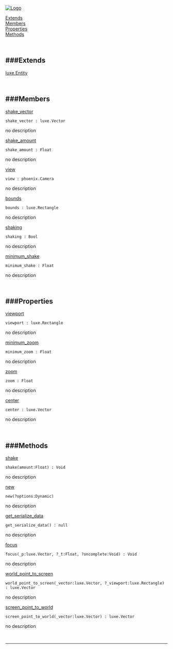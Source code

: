 
[![Logo](http://luxeengine.com/images/logo.png)](index.html)


[Extends](#Extends)   
[Members](#Members)   
[Properties](#Properties)   
[Methods](#Methods)   


&nbsp;   

<a class="lift" name="Extends" ></a>
###Extends   
---
<a class="lift" name="luxe.Entity" href="luxe.Entity.html">luxe.Entity</a>

&nbsp;   

<a class="lift" name="Members" ></a>
###Members   
---
<a class="lift" name="shake_vector" href="#shake_vector">shake_vector</a>



    shake_vector : luxe.Vector

<span class="small_desc_flat"> no description </span>   

<a class="lift" name="shake_amount" href="#shake_amount">shake_amount</a>



    shake_amount : Float

<span class="small_desc_flat"> no description </span>   

<a class="lift" name="view" href="#view">view</a>



    view : phoenix.Camera

<span class="small_desc_flat"> no description </span>   

<a class="lift" name="bounds" href="#bounds">bounds</a>



    bounds : luxe.Rectangle

<span class="small_desc_flat"> no description </span>   

<a class="lift" name="shaking" href="#shaking">shaking</a>



    shaking : Bool

<span class="small_desc_flat"> no description </span>   

<a class="lift" name="minimum_shake" href="#minimum_shake">minimum_shake</a>



    minimum_shake : Float

<span class="small_desc_flat"> no description </span>   

&nbsp;   

<a class="lift" name="Properties" ></a>
###Properties   
---
<a class="lift" name="viewport" href="#viewport">viewport</a>



    viewport : luxe.Rectangle

<span class="small_desc_flat"> no description </span>   

<a class="lift" name="minimum_zoom" href="#minimum_zoom">minimum_zoom</a>



    minimum_zoom : Float

<span class="small_desc_flat"> no description </span>   

<a class="lift" name="zoom" href="#zoom">zoom</a>



    zoom : Float

<span class="small_desc_flat"> no description </span>   

<a class="lift" name="center" href="#center">center</a>



    center : luxe.Vector

<span class="small_desc_flat"> no description </span>   

&nbsp;   

<a class="lift" name="Methods" ></a>
###Methods   
---
<a class="lift" name="shake" href="#shake">shake</a>



    shake(amount:Float) : Void

<span class="small_desc_flat"> no description </span>   

<a class="lift" name="new" href="#new">new</a>



    new(?options:Dynamic) 

<span class="small_desc_flat"> no description </span>   

<a class="lift" name="get_serialize_data" href="#get_serialize_data">get_serialize_data</a>



    get_serialize_data() : null

<span class="small_desc_flat"> no description </span>   

<a class="lift" name="focus" href="#focus">focus</a>



    focus(_p:luxe.Vector, ?_t:Float, ?oncomplete:Void) : Void

<span class="small_desc_flat"> no description </span>   

<a class="lift" name="world_point_to_screen" href="#world_point_to_screen">world_point_to_screen</a>



    world_point_to_screen(_vector:luxe.Vector, ?_viewport:luxe.Rectangle) : luxe.Vector

<span class="small_desc_flat"> no description </span>   

<a class="lift" name="screen_point_to_world" href="#screen_point_to_world">screen_point_to_world</a>



    screen_point_to_world(_vector:luxe.Vector) : luxe.Vector

<span class="small_desc_flat"> no description </span>   



&nbsp;
&nbsp;
&nbsp;

---  


&nbsp;   
&nbsp;   